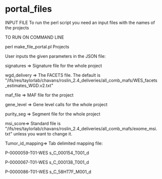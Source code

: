 # portal_files
INPUT FILE
To run the perl script you need an input files with the names of the projects


TO RUN ON COMMAND LINE

perl make_file_portal.pl Projects 


User inputs the given parameters in the JSON file: 

signatures => Signature file for the whole project

wgd_delivery => The FACETS file. The default is "/ifs/res/taylorlab/chavans/roslin_2.4_deliveries/all_comb_mafs/WES_facets_estimates_WGD.v2.txt"

maf_file => MAF file for the project

gene_level => Gene level calls for the whole project

purity_seg => Segment file for the whole project

msi_score=> Standard file is "/ifs/res/taylorlab/chavans/roslin_2.4_deliveries/all_comb_mafs/exome_msi.txt" unless you want to change it.


Tumor_id_mapping=> Tab delimited mapping file:

P-0000059-T01-WES       s_C_000154_T001_d

P-0000067-T01-WES       s_C_000138_T001_d

P-0000086-T01-WES       s_C_58HT7F_M001_d



